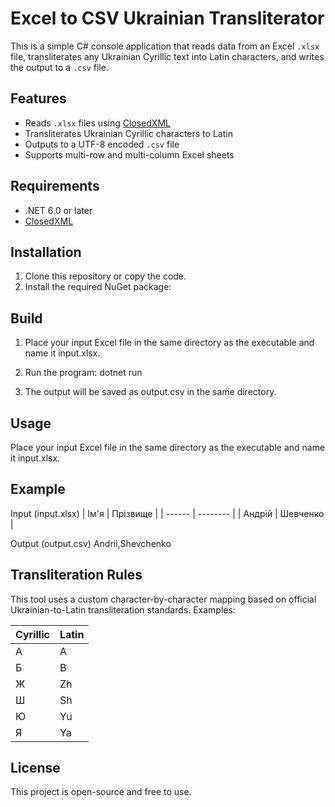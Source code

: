 # Excel to CSV Ukrainian Transliterator

This is a simple C# console application that reads data from an Excel `.xlsx` file, transliterates any Ukrainian Cyrillic text into Latin characters, and writes the output to a `.csv` file.

## Features

- Reads `.xlsx` files using [ClosedXML](https://github.com/ClosedXML/ClosedXML)
- Transliterates Ukrainian Cyrillic characters to Latin
- Outputs to a UTF-8 encoded `.csv` file
- Supports multi-row and multi-column Excel sheets

## Requirements

- .NET 6.0 or later
- [ClosedXML](https://www.nuget.org/packages/ClosedXML/)

## Installation

1. Clone this repository or copy the code.
2. Install the required NuGet package:


## Build
1. Place your input Excel file in the same directory as the executable and name it input.xlsx.

2. Run the program:
dotnet run
3. The output will be saved as output.csv in the same directory.


## Usage
Place your input Excel file in the same directory as the executable and name it input.xlsx.

## Example
Input (input.xlsx)
| Ім'я   | Прізвище |
| ------ | -------- |
| Андрій | Шевченко |


Output (output.csv)
Andrii,Shevchenko

## Transliteration Rules
This tool uses a custom character-by-character mapping based on official Ukrainian-to-Latin transliteration standards. Examples:

| Cyrillic | Latin |
| -------- | ----- |
| А        | A     |
| Б        | B     |
| Ж        | Zh    |
| Ш        | Sh    |
| Ю        | Yu    |
| Я        | Ya    |


## License

This project is open-source and free to use.
